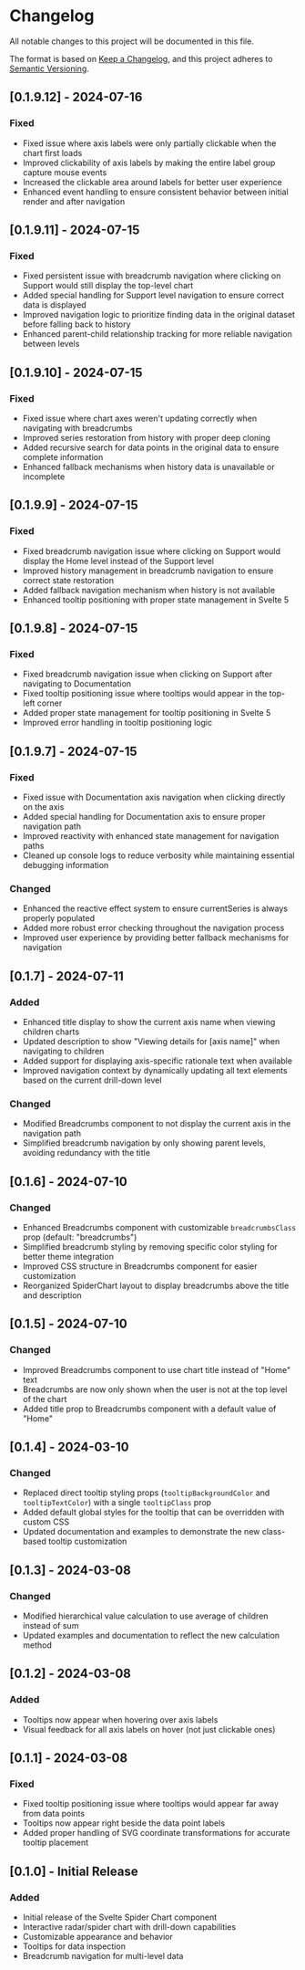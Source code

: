 # Changelog

All notable changes to this project will be documented in this file.

The format is based on [Keep a Changelog](https://keepachangelog.com/en/1.0.0/),
and this project adheres to [Semantic Versioning](https://semver.org/spec/v2.0.0.html).

## [0.1.9.12] - 2024-07-16

### Fixed
- Fixed issue where axis labels were only partially clickable when the chart first loads
- Improved clickability of axis labels by making the entire label group capture mouse events
- Increased the clickable area around labels for better user experience
- Enhanced event handling to ensure consistent behavior between initial render and after navigation

## [0.1.9.11] - 2024-07-15

### Fixed
- Fixed persistent issue with breadcrumb navigation where clicking on Support would still display the top-level chart
- Added special handling for Support level navigation to ensure correct data is displayed
- Improved navigation logic to prioritize finding data in the original dataset before falling back to history
- Enhanced parent-child relationship tracking for more reliable navigation between levels

## [0.1.9.10] - 2024-07-15

### Fixed
- Fixed issue where chart axes weren't updating correctly when navigating with breadcrumbs
- Improved series restoration from history with proper deep cloning
- Added recursive search for data points in the original data to ensure complete information
- Enhanced fallback mechanisms when history data is unavailable or incomplete

## [0.1.9.9] - 2024-07-15

### Fixed
- Fixed breadcrumb navigation issue where clicking on Support would display the Home level instead of the Support level
- Improved history management in breadcrumb navigation to ensure correct state restoration
- Added fallback navigation mechanism when history is not available
- Enhanced tooltip positioning with proper state management in Svelte 5

## [0.1.9.8] - 2024-07-15

### Fixed
- Fixed breadcrumb navigation issue when clicking on Support after navigating to Documentation
- Fixed tooltip positioning issue where tooltips would appear in the top-left corner
- Added proper state management for tooltip positioning in Svelte 5
- Improved error handling in tooltip positioning logic

## [0.1.9.7] - 2024-07-15

### Fixed
- Fixed issue with Documentation axis navigation when clicking directly on the axis
- Added special handling for Documentation axis to ensure proper navigation path
- Improved reactivity with enhanced state management for navigation paths
- Cleaned up console logs to reduce verbosity while maintaining essential debugging information

### Changed
- Enhanced the reactive effect system to ensure currentSeries is always properly populated
- Added more robust error checking throughout the navigation process
- Improved user experience by providing better fallback mechanisms for navigation

## [0.1.7] - 2024-07-11

### Added
- Enhanced title display to show the current axis name when viewing children charts
- Updated description to show "Viewing details for [axis name]" when navigating to children
- Added support for displaying axis-specific rationale text when available
- Improved navigation context by dynamically updating all text elements based on the current drill-down level

### Changed
- Modified Breadcrumbs component to not display the current axis in the navigation path
- Simplified breadcrumb navigation by only showing parent levels, avoiding redundancy with the title

## [0.1.6] - 2024-07-10

### Changed
- Enhanced Breadcrumbs component with customizable `breadcrumbsClass` prop (default: "breadcrumbs")
- Simplified breadcrumb styling by removing specific color styling for better theme integration
- Improved CSS structure in Breadcrumbs component for easier customization
- Reorganized SpiderChart layout to display breadcrumbs above the title and description

## [0.1.5] - 2024-07-10

### Changed
- Improved Breadcrumbs component to use chart title instead of "Home" text
- Breadcrumbs are now only shown when the user is not at the top level of the chart
- Added title prop to Breadcrumbs component with a default value of "Home"

## [0.1.4] - 2024-03-10

### Changed
- Replaced direct tooltip styling props (`tooltipBackgroundColor` and `tooltipTextColor`) with a single `tooltipClass` prop
- Added default global styles for the tooltip that can be overridden with custom CSS
- Updated documentation and examples to demonstrate the new class-based tooltip customization

## [0.1.3] - 2024-03-08

### Changed
- Modified hierarchical value calculation to use average of children instead of sum
- Updated examples and documentation to reflect the new calculation method

## [0.1.2] - 2024-03-08

### Added
- Tooltips now appear when hovering over axis labels
- Visual feedback for all axis labels on hover (not just clickable ones)

## [0.1.1] - 2024-03-08

### Fixed
- Fixed tooltip positioning issue where tooltips would appear far away from data points
- Tooltips now appear right beside the data point labels
- Added proper handling of SVG coordinate transformations for accurate tooltip placement

## [0.1.0] - Initial Release

### Added
- Initial release of the Svelte Spider Chart component
- Interactive radar/spider chart with drill-down capabilities
- Customizable appearance and behavior
- Tooltips for data inspection
- Breadcrumb navigation for multi-level data 